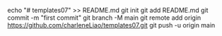 echo "# templates07" >> README.md
git init
git add README.md
git commit -m "first commit"
git branch -M main
git remote add origin https://github.com/charleneLiao/templates07.git
git push -u origin main